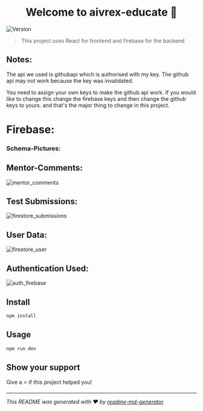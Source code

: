 <h1 align="center">Welcome to aivrex-educate 👋</h1>
<p>
  <img alt="Version" src="https://img.shields.io/badge/version-0.0.0-blue.svg?cacheSeconds=2592000" />
</p>

> This project uses React for frontend and firebase for the backend

## Notes:
The api we used is githubapi which is authorised with my key.
The github api may not work because the key was invalidated. 

You need to assign your own keys to make the github api work.
If you would like to change this change the firebase keys and then change the github keys to yours.
and that's the major thing to change in this project.

# Firebase:
### Schema-Pictures:
## Mentor-Comments:
![mentor_comments](https://github.com/aivirexinnovations/AivirexEducate-Design/assets/89722848/efaa4bee-74be-4c8c-8727-de2a0c9fd131)

## Test Submissions:
![firestore_submissions](https://github.com/aivirexinnovations/AivirexEducate-Design/assets/89722848/d16c897e-57f0-42b0-b6a6-81ddfb1bc7a7)

## User Data:
![firestore_user](https://github.com/aivirexinnovations/AivirexEducate-Design/assets/89722848/b3aa9778-ccbc-4fca-b859-04245c269536)

## Authentication Used:
![auth_firebase](https://github.com/aivirexinnovations/AivirexEducate-Design/assets/89722848/61faa930-0b28-47b1-a743-7e1219386dc5)




## Install

```sh
npm install
```

## Usage

```sh
npm run dev
```

## Show your support

Give a ⭐️ if this project helped you!

***
_This README was generated with ❤️ by [readme-md-generator](https://github.com/kefranabg/readme-md-generator)_
